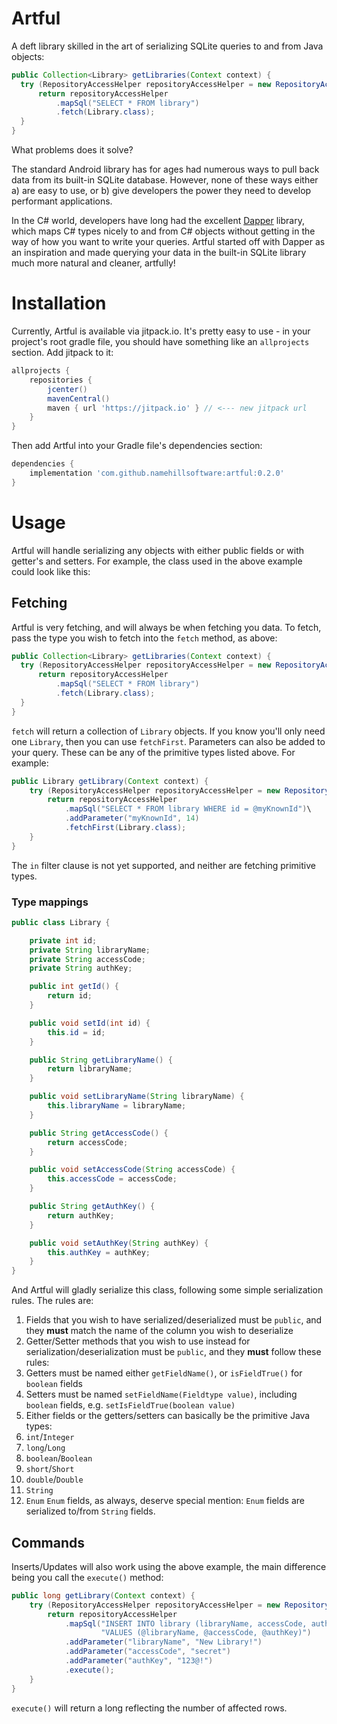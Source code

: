 # Artful

A deft library skilled in the art of serializing SQLite queries to and from Java objects:

```java
public Collection<Library> getLibraries(Context context) {
  try (RepositoryAccessHelper repositoryAccessHelper = new RepositoryAccessHelper(context)) {
      return repositoryAccessHelper
          .mapSql("SELECT * FROM library")
          .fetch(Library.class);
  }
}
```

What problems does it solve? 

The standard Android library has for ages had numerous ways to pull back data from its built-in SQLite database. However, none of these ways either a) are easy to use, or b) give developers the power they need to develop performant applications.

In the C# world, developers have long had the excellent [Dapper](https://github.com/StackExchange/dapper-dot-net) library, which maps C# types nicely to and from C# objects without getting in the way of how you want to write your queries. Artful started off with Dapper as an inspiration and made querying your data in the built-in SQLite library much more natural and cleaner, artfully!

# Installation

Currently, Artful is available via jitpack.io. It's pretty easy to use - in your project's root gradle file, you should have something like an `allprojects` section. Add jitpack to it:

```groovy
allprojects {
    repositories {
        jcenter()
        mavenCentral()
        maven { url 'https://jitpack.io' } // <--- new jitpack url
    }
}
```

Then add Artful into your Gradle file's dependencies section:

```groovy
dependencies {
    implementation 'com.github.namehillsoftware:artful:0.2.0'
}
```


# Usage

Artful will handle serializing any objects with either public fields or with getter's and setters. For example, the class used in the above example could look like this:

## Fetching

Artful is very fetching, and will always be when fetching you data. To fetch, pass the type you wish to fetch into the `fetch` method, as above:

```java
public Collection<Library> getLibraries(Context context) {
  try (RepositoryAccessHelper repositoryAccessHelper = new RepositoryAccessHelper(context)) {
      return repositoryAccessHelper
          .mapSql("SELECT * FROM library")
          .fetch(Library.class);
  }
}
```

`fetch` will return a collection of `Library` objects. If you know you'll only need one `Library`, then you can use `fetchFirst`. Parameters can also be added to your query. These can be any of the primitive types listed above. For example:

```java
public Library getLibrary(Context context) {
    try (RepositoryAccessHelper repositoryAccessHelper = new RepositoryAccessHelper(context)) {
        return repositoryAccessHelper
            .mapSql("SELECT * FROM library WHERE id = @myKnownId")\
            .addParameter("myKnownId", 14)
            .fetchFirst(Library.class);
    }
}
```

The `in` filter clause is not yet supported, and neither are fetching primitive types.

### Type mappings

```java
public class Library {

    private int id;
    private String libraryName;
    private String accessCode;
    private String authKey;

    public int getId() {
        return id;
    }

    public void setId(int id) {
        this.id = id;
    }

    public String getLibraryName() {
        return libraryName;
    }

    public void setLibraryName(String libraryName) {
        this.libraryName = libraryName;
    }

    public String getAccessCode() {
        return accessCode;
    }

    public void setAccessCode(String accessCode) {
        this.accessCode = accessCode;
    }

    public String getAuthKey() {
        return authKey;
    }

    public void setAuthKey(String authKey) {
        this.authKey = authKey;
    }
}
```

And Artful will gladly serialize this class, following some simple serialization rules. The rules are:

1. Fields that you wish to have serialized/deserialized must be `public`, and they **must** match the name of the column you wish to deserialize
2. Getter/Setter methods that you wish to use instead for serialization/deserialization must be `public`, and they **must** follow these rules:
  1. Getters must be named either `getFieldName()`, or `isFieldTrue()` for `boolean` fields
  2. Setters must be named `setFieldName(Fieldtype value)`, including `boolean` fields, e.g. `setIsFieldTrue(boolean value)`
3. Either fields or the getters/setters can basically be the primitive Java types:
  1. `int`/`Integer`
  2. `long`/`Long`
  3. `boolean`/`Boolean`
  4. `short`/`Short`
  5. `double`/`Double`
  6. `String`
  7. `Enum`
    `Enum` fields, as always, deserve special mention: `Enum` fields are serialized to/from `String` fields.

## Commands

Inserts/Updates will also work using the above example, the main difference being you call the `execute()` method:

```java
public long getLibrary(Context context) {
    try (RepositoryAccessHelper repositoryAccessHelper = new RepositoryAccessHelper(context)) {
        return repositoryAccessHelper
            .mapSql("INSERT INTO library (libraryName, accessCode, authKey) " +
                    "VALUES (@libraryName, @accessCode, @authKey)")
            .addParameter("libraryName", "New Library!")
            .addParameter("accessCode", "secret")
            .addParameter("authKey", "123@!")
            .execute();
    }
}
```

`execute()` will return a long reflecting the number of affected rows.

